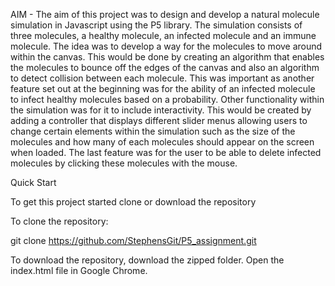 
AIM - 
The aim of this project was to design and develop a natural molecule simulation in Javascript using the P5 library. The simulation consists of three molecules, a healthy molecule, an infected molecule and an immune molecule. The idea was to develop a way for the molecules to move around within the canvas. This would be done by creating an algorithm that enables the molecules to bounce off the edges of the canvas and also an algorithm to detect collision between each molecule. This was important as another feature set out at the beginning was for the ability of an infected molecule to infect healthy molecules based on a probability. 
Other functionality within the simulation was for it to include interactivity. This would be created by adding a controller that displays different slider menus allowing users to change certain elements within the simulation such as the size of the molecules and how many of each molecules should appear on the screen when loaded. The last feature was for the user to be able to delete infected molecules by clicking these molecules with the mouse. 

Quick Start

To get this project started clone or download the repository

To clone the repository:

git clone https://github.com/StephensGit/P5_assignment.git

To download the repository, download the zipped folder. Open the index.html file in Google Chrome.
